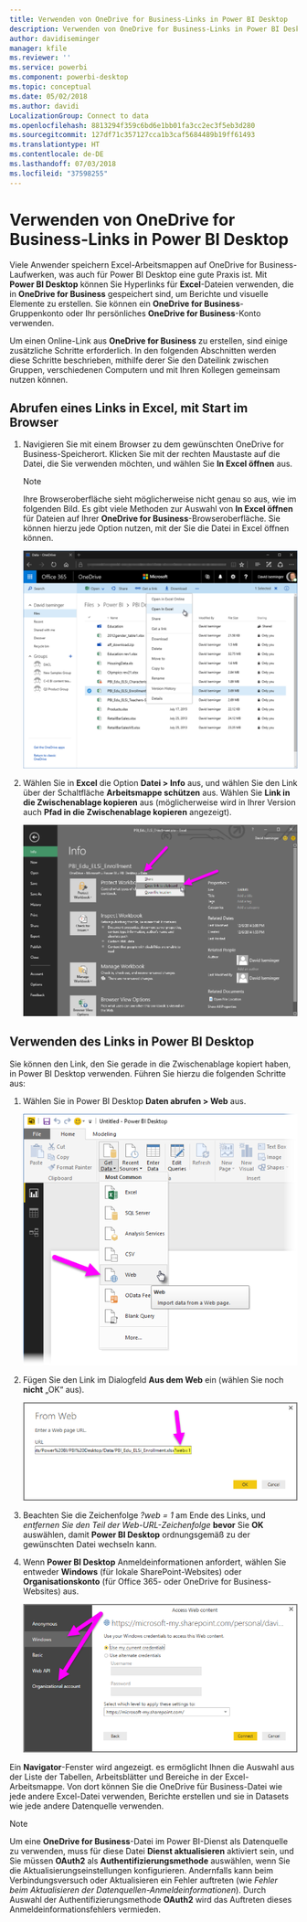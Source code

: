 ```yaml
---
title: Verwenden von OneDrive for Business-Links in Power BI Desktop
description: Verwenden von OneDrive for Business-Links in Power BI Desktop
author: davidiseminger
manager: kfile
ms.reviewer: ''
ms.service: powerbi
ms.component: powerbi-desktop
ms.topic: conceptual
ms.date: 05/02/2018
ms.author: davidi
LocalizationGroup: Connect to data
ms.openlocfilehash: 8813294f359c6bd6e1bb01fa3cc2ec3f5eb3d280
ms.sourcegitcommit: 127df71c357127cca1b3caf5684489b19ff61493
ms.translationtype: HT
ms.contentlocale: de-DE
ms.lasthandoff: 07/03/2018
ms.locfileid: "37598255"
---
```

# <a name="use-onedrive-for-business-links-in-power-bi-desktop"></a>Verwenden von OneDrive for Business-Links in Power BI Desktop
Viele Anwender speichern Excel-Arbeitsmappen auf OneDrive for Business-Laufwerken, was auch für Power BI Desktop eine gute Praxis ist. Mit **Power BI Desktop** können Sie Hyperlinks für **Excel**-Dateien verwenden, die in **OneDrive for Business** gespeichert sind, um Berichte und visuelle Elemente zu erstellen. Sie können ein **OneDrive for Business**-Gruppenkonto oder Ihr persönliches **OneDrive for Business**-Konto verwenden.

Um einen Online-Link aus **OneDrive for Business** zu erstellen, sind einige zusätzliche Schritte erforderlich. In den folgenden Abschnitten werden diese Schritte beschrieben, mithilfe derer Sie den Dateilink zwischen Gruppen, verschiedenen Computern und mit Ihren Kollegen gemeinsam nutzen können.

## <a name="get-a-link-from-excel-starting-in-the-browser"></a>Abrufen eines Links in Excel, mit Start im Browser
1. Navigieren Sie mit einem Browser zu dem gewünschten OneDrive for Business-Speicherort. Klicken Sie mit der rechten Maustaste auf die Datei, die Sie verwenden möchten, und wählen Sie **In Excel öffnen** aus.
   
   > [!NOTE]
   > Ihre Browseroberfläche sieht möglicherweise nicht genau so aus, wie im folgenden Bild. Es gibt viele Methoden zur Auswahl von **In Excel öffnen** für Dateien auf Ihrer **OneDrive for Business**-Browseroberfläche. Sie können hierzu jede Option nutzen, mit der Sie die Datei in Excel öffnen können.
   > 
   > 
   
   ![](media/desktop-use-onedrive-business-links/odb-links_02.png)
2. Wählen Sie in **Excel** die Option **Datei > Info** aus, und wählen Sie den Link über der Schaltfläche **Arbeitsmappe schützen** aus. Wählen Sie **Link in die Zwischenablage kopieren** aus (möglicherweise wird in Ihrer Version auch **Pfad in die Zwischenablage kopieren** angezeigt).
   
   ![](media/desktop-use-onedrive-business-links/odb-links_03.png)

## <a name="use-the-link-in-power-bi-desktop"></a>Verwenden des Links in Power BI Desktop
Sie können den Link, den Sie gerade in die Zwischenablage kopiert haben, in Power BI Desktop verwenden. Führen Sie hierzu die folgenden Schritte aus:

1. Wählen Sie in Power BI Desktop **Daten abrufen > Web** aus.
   
   ![](media/desktop-use-onedrive-business-links/odb-links_04.png)
2. Fügen Sie den Link im Dialogfeld **Aus dem Web** ein (wählen Sie noch **nicht** „OK“ aus).
   
    ![](media/desktop-use-onedrive-business-links/odb-links_05.png)
3. Beachten Sie die Zeichenfolge *?web = 1* am Ende des Links, und *entfernen Sie den Teil der Web-URL-Zeichenfolge* **bevor** Sie **OK** auswählen, damit **Power BI Desktop** ordnungsgemäß zu der gewünschten Datei wechseln kann.
4. Wenn **Power BI Desktop** Anmeldeinformationen anfordert, wählen Sie entweder **Windows** (für lokale SharePoint-Websites) oder **Organisationskonto** (für Office 365- oder OneDrive for Business-Websites) aus.
   
   ![](media/desktop-use-onedrive-business-links/odb-links_06.png)

Ein **Navigator**-Fenster wird angezeigt. es ermöglicht Ihnen die Auswahl aus der Liste der Tabellen, Arbeitsblätter und Bereiche in der Excel-Arbeitsmappe. Von dort können Sie die OneDrive für Business-Datei wie jede andere Excel-Datei verwenden, Berichte erstellen und sie in Datasets wie jede andere Datenquelle verwenden.

> [!NOTE]
> Um eine **OneDrive for Business**-Datei im Power BI-Dienst als Datenquelle zu verwenden, muss für diese Datei **Dienst aktualisieren** aktiviert sein, und Sie müssen **OAuth2** als **Authentifizierungsmethode** auswählen, wenn Sie die Aktualisierungseinstellungen konfigurieren. Andernfalls kann beim Verbindungsversuch oder Aktualisieren ein Fehler auftreten (wie *Fehler beim Aktualisieren der Datenquellen-Anmeldeinformationen*). Durch Auswahl der Authentifizierungsmethode **OAuth2** wird das Auftreten dieses Anmeldeinformationsfehlers vermieden.
> 
> 

